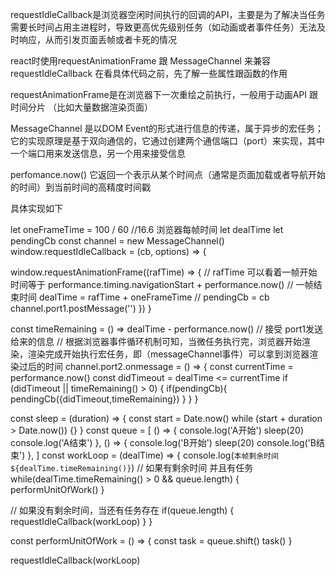 requestIdleCallback是浏览器空闲时间执行的回调的API，主要是为了解决当任务需要长时间占用主进程时，导致更高优先级别任务（如动画或者事件任务）无法及时响应，从而引发页面丢帧或者卡死的情况

react时使用requestAnimationFrame 跟 MessageChannel 来兼容 requestIdleCallback
在看具体代码之前，先了解一些属性跟函数的作用

requestAnimationFrame是在浏览器下一次重绘之前执行，一般用于动画API 跟时间分片 （比如大量数据渲染页面）

MessageChannel 是以DOM Event的形式进行信息的传递，属于异步的宏任务；它的实现原理是基于双向通信的，它通过创建两个通信端口（port）来实现，其中一个端口用来发送信息，另一个用来接受信息

perfomance.now() 它返回一个表示从某个时间点（通常是页面加载或者导航开始的时间）到当前时间的高精度时间戳

具体实现如下

let oneFrameTime = 100 / 60 //16.6 浏览器每帧时间
let dealTime
let pendingCb
const channel = new MessageChannel()
window.requestIdleCallback = (cb, options) => {

  window.requestAnimationFrame((rafTime) => {
    // rafTime 可以看着一帧开始时间等于 performance.timing.navigationStart + performance.now()
    // 一帧结束时间
    dealTime = rafTime + oneFrameTime //
    pendingCb = cb
    channel.port1.postMessage('')
  })
}

const timeRemaining = () =>  dealTime - performance.now()
// 接受 port1发送给来的信息
// 根据浏览器事件循环机制可知，当微任务执行完，浏览器开始渲染，渲染完成开始执行宏任务，即（messageChannel事件）可以拿到浏览器渲染过后的时间
channel.port2.onmessage = () => {
  const currentTime = performance.now()
  const didTimeout = dealTime <= currentTime
  if (didTimeout || timeRemaining() > 0) {
    if(pendingCb){
        pendingCb({didTimeout,timeRemaining})
    }
  }
}

const sleep = (duration) => {
   const start = Date.now() 
   while (start + duration > Date.now()) {}
}
const queue = [
  () => {
    console.log('A开始')
    sleep(20)
    console.log('A结束')
  },
  () => {
    console.log('B开始')
    sleep(20)
    console.log('B结束')
  },
]
const workLoop = (dealTime) => {
  console.log(`本帧剩余时间${dealTime.timeRemaining()}`)
  // 如果有剩余时间 并且有任务 
  while(dealTime.timeRemaining() > 0 && queue.length) {
    performUnitOfWork()
  }

  // 如果没有剩余时间，当还有任务存在
  if(queue.length) {
    requestIdleCallback(workLoop)
  }
}

const performUnitOfWork = () => {
  const task = queue.shift()
  task()
}

requestIdleCallback(workLoop)




